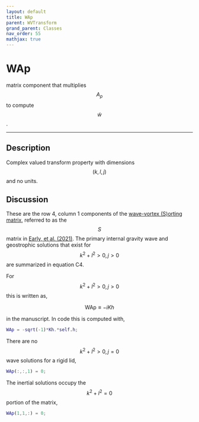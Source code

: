```yaml
---
layout: default
title: WAp
parent: WVTransform
grand_parent: Classes
nav_order: 55
mathjax: true
---
```


#  WAp

matrix component that multiplies $$A_p$$ to compute $$\tilde{w}$$.


---

## Description
Complex valued transform property with dimensions $$(k,l,j)$$ and no units.

## Discussion

These are the row 4, column 1 components of the [wave-vortex (S)orting matrix](/mathematical-introduction/transformations.html), referred to as the $$S$$ matrix in [Early, et al. (2021)](https://doi.org/10.1017/jfm.2020.995). The primary internal gravity wave and geostrophic solutions that exist for $$k^2+l^2>0, j>0$$ are summarized in equation C4.

For $$k^2+l^2>0, j>0$$ this is written as,

$$
\textrm{WAp} \equiv - i K h
$$

in the manuscript. In code this is computed with,

```matlab
WAp = -sqrt(-1)*Kh.*self.h;
```

There are no $$k^2+l^2>0, j=0$$ wave solutions for a rigid lid,

```matlab
WAp(:,:,1) = 0;
```

The inertial solutions occupy the $$k^2+l^2=0$$ portion of the matrix,

```matlab
WAp(1,1,:) = 0;
```


